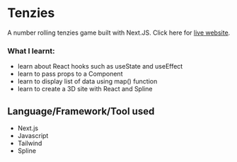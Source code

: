 # Tenzies
A number rolling tenzies game built with Next.JS. Click here for <a href="https://love-tenzies.vercel.app/" target="_blank">live website</a>.

### What I learnt:
- learn about React hooks such as useState and useEffect
- learn to pass props to a Component
- learn to display list of data using map() function
- learn to create a 3D site with React and Spline

## **Language/Framework/Tool used**
- Next.js
- Javascript
- Tailwind 
- Spline



